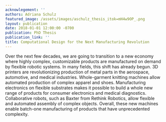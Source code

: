 ```yaml
---
acknowlegement: ''
authors: Adriana Schulz
featured_image: /assets/images/aschulz_thesis_itok=mH4w9OP_.png
layout: publication
date: 2018-01-01 12:00:00 -0700
publication: PhD Thesis
publication_link: ''
title: Computational Design for the Next Manufacturing Revolution
---
```


Over the next few decades, we are going to transition to a new economy where highly complex, customizable products are manufactured on demand by flexible robotic systems. In many fields, this shift has already begun. 3D printers are revolutionizing production of metal parts in the aerospace, automotive, and medical industries. Whole-garment knitting machines allow automated production of complex apparel and shoes. Manufacturing electronics on flexible substrates makes it possible to build a whole new range of products for consumer electronics and medical diagnostics. Collaborative robots, such as Baxter from Rethink Robotics, allow flexible and automated assembly of complex objects. Overall, these new machines enable batch-one manufacturing of products that have unprecedented complexity.